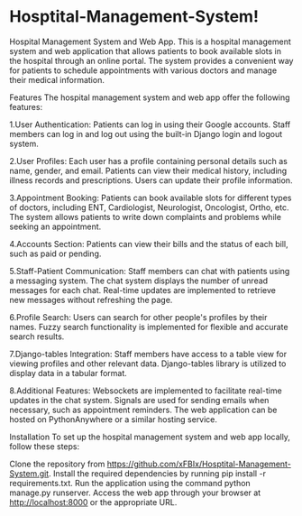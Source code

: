 # Hosptital-Management-System!

Hospital Management System and Web App.
This is a hospital management system and web application that allows patients to book available slots in the hospital through an online portal. The system provides a convenient way for patients to schedule appointments with various doctors and manage their medical information.

Features
The hospital management system and web app offer the following features:

1.User Authentication:
Patients can log in using their Google accounts.
Staff members can log in and log out using the built-in Django login and logout system.

2.User Profiles:
Each user has a profile containing personal details such as name, gender, and email.
Patients can view their medical history, including illness records and prescriptions.
Users can update their profile information.

3.Appointment Booking:
Patients can book available slots for different types of doctors, including ENT, Cardiologist, Neurologist, Oncologist, Ortho, etc.
The system allows patients to write down complaints and problems while seeking an appointment.

4.Accounts Section:
Patients can view their bills and the status of each bill, such as paid or pending.

5.Staff-Patient Communication:
Staff members can chat with patients using a messaging system.
The chat system displays the number of unread messages for each chat.
Real-time updates are implemented to retrieve new messages without refreshing the page.

6.Profile Search:
Users can search for other people's profiles by their names.
Fuzzy search functionality is implemented for flexible and accurate search results.

7.Django-tables Integration:
Staff members have access to a table view for viewing profiles and other relevant data.
Django-tables library is utilized to display data in a tabular format.

8.Additional Features:
Websockets are implemented to facilitate real-time updates in the chat system.
Signals are used for sending emails when necessary, such as appointment reminders.
The web application can be hosted on PythonAnywhere or a similar hosting service.

Installation
To set up the hospital management system and web app locally, follow these steps:

Clone the repository from <https://github.com/xFBIx/Hosptital-Management-System.git>.
Install the required dependencies by running pip install -r requirements.txt.
Run the application using the command python manage.py runserver.
Access the web app through your browser at <http://localhost:8000> or the appropriate URL.
